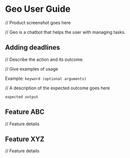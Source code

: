 # Geo User Guide

// Product screenshot goes here

// 
Geo is a chatbot that helps the user with managing tasks.

## Adding deadlines

// Describe the action and its outcome.

// Give examples of usage

Example: `keyword (optional arguments)`

// A description of the expected outcome goes here

```
expected output
```

## Feature ABC

// Feature details


## Feature XYZ

// Feature details